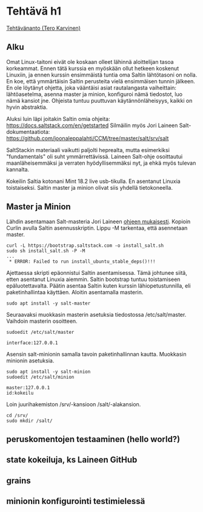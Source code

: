 # Tehtävä h1
[Tehtävänanto (Tero Karvinen)](http://terokarvinen.com/2018/aikataulu-%E2%80%93-palvelinten-hallinta-ict4tn022-4-ti-5-ke-5-loppukevat-2018-5p#h1)

## Alku

Omat Linux-taitoni eivät ole koskaan olleet lähinnä aloittelijan tasoa korkeammat. Ennen tätä kurssia en myöskään ollut hetkeen koskenut Linuxiin, ja ennen kurssin ensimmäistä tuntia oma Saltin lähtötasoni on nolla. En koe, että ymmärtäisin Saltin perusteita vielä ensimmäisen tunnin jälkeen. En ole löytänyt ohjetta, joka vääntäisi asiat rautalangasta vaiheittain: lähtöasetelma, asenna master ja minion, konfiguroi nämä tiedostot, luo nämä kansiot jne. Ohjeista tuntuu puuttuvan käytännönläheisyys, kaikki on hyvin abstraktia.

Aluksi luin läpi joitakin Saltin omia ohjeita: https://docs.saltstack.com/en/getstarted 
Silmäilin myös Jori Laineen Salt-dokumentaatiota: https://github.com/joonaleppalahti/CCM/tree/master/salt/srv/salt

SaltStackin materiaali vaikutti paljolti heprealta, mutta esimerkiksi "fundamentals" oli suht ymmärrettävissä. Laineen Salt-ohje osoittautui maanläheisemmäksi ja verraten hyödyllisemmäksi nyt, ja ehkä myös tulevan kannalta.

Kokeilin Saltia kotonani Mint 18.2 live usb-tikulla. En asentanut Linuxia toistaiseksi. Saltin master ja minion olivat siis yhdellä tietokoneella.

## Master ja Minion

Lähdin asentamaan Salt-masteria Jori Laineen [ohjeen mukaisesti](https://github.com/joonaleppalahti/CCM/blob/master/salt/Installation%20instructions.md). Kopioin Curlin avulla Saltin asennusskriptin. Lippu -M tarkentaa, että asennetaan master. 
  
```
curl -L https://bootstrap.saltstack.com -o install_salt.sh 
sudo sh install_salt.sh -P -M
...
 * ERROR: Failed to run install_ubuntu_stable_deps()!!!
```  
Ajettaessa skripti epäonnistui Saltin asentamisessa. Tämä johtunee siitä, etten asentanut Linuxia aiemmin. Saltin bootstrap tuntuu toistamiseen epäluotettavalta. Päätin asentaa Saltin kuten kurssin lähiopetustunnilla, eli paketinhallintaa käyttäen. Aloitin asentamalla masterin.

```
sudo apt install -y salt-master
```
Seuraavaksi muokkasin masterin asetuksia tiedostossa /etc/salt/master. Vaihdoin masterin osoitteen.

```
sudoedit /etc/salt/master

interface:127.0.0.1
```

Asensin salt-minionin samalla tavoin paketinhallinnan kautta. Muokkasin minionin asetuksia.

```
sudo apt install -y salt-minion
sudoedit /etc/salt/minion

master:127.0.0.1
id:kokeilu

```
<avaimet>

Loin juurihakemiston /srv/-kansioon /salt/-alakansion.

```
cd /srv/
sudo mkdir /salt/
```

## peruskomentojen testaaminen (hello world?)

## state kokeiluja, ks Laineen GitHub

## grains
  
## minionin konfigurointi testimielessä

